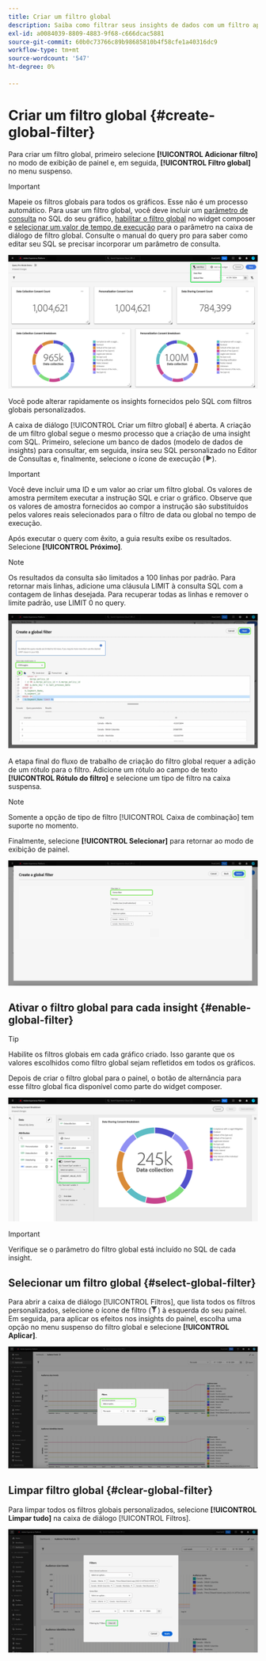 ```yaml
---
title: Criar um filtro global
description: Saiba como filtrar seus insights de dados com um filtro aplicado globalmente e personalizado.
exl-id: a0084039-8809-4883-9f68-c666dcac5881
source-git-commit: 60b0c73766c89b98685810b4f58cfe1a40316dc9
workflow-type: tm+mt
source-wordcount: '547'
ht-degree: 0%

---
```


# Criar um filtro global {#create-global-filter}

Para criar um filtro global, primeiro selecione **[!UICONTROL Adicionar filtro]** no modo de exibição de painel e, em seguida, **[!UICONTROL Filtro global]** no menu suspenso.

>[!IMPORTANT]
>
>Mapeie os filtros globais para todos os gráficos. Esse não é um processo automático. Para usar um filtro global, você deve incluir um [parâmetro de consulta](../../../query-service/ui/parameterized-queries.md) no SQL do seu gráfico, [habilitar o filtro global](#enable-global-filter) no widget composer e [selecionar um valor de tempo de execução](#select-global-filter) para o parâmetro na caixa de diálogo de filtro global. Consulte o manual do query pro para saber como editar seu SQL se precisar incorporar um parâmetro de consulta.

![Um painel personalizado com Adicionar filtro e seu menu suspenso realçado.](../../images/sql-insights-query-pro-mode/add-filter.png)

Você pode alterar rapidamente os insights fornecidos pelo SQL com filtros globais personalizados.

A caixa de diálogo [!UICONTROL Criar um filtro global] é aberta. A criação de um filtro global segue o mesmo processo que a criação de uma insight com SQL. Primeiro, selecione um banco de dados (modelo de dados de insights) para consultar, em seguida, insira seu SQL personalizado no Editor de Consultas e, finalmente, selecione o ícone de execução (![Um ícone de execução.](/help/images/icons/play.png)).

>[!IMPORTANT]
>
>Você deve incluir uma ID e um valor ao criar um filtro global. Os valores de amostra permitem executar a instrução SQL e criar o gráfico. Observe que os valores de amostra fornecidos ao compor a instrução são substituídos pelos valores reais selecionados para o filtro de data ou global no tempo de execução.

Após executar o query com êxito, a guia results exibe os resultados. Selecione **[!UICONTROL Próximo]**.

>[!NOTE]
>
>Os resultados da consulta são limitados a 100 linhas por padrão. Para retornar mais linhas, adicione uma cláusula LIMIT à consulta SQL com a contagem de linhas desejada. Para recuperar todas as linhas e remover o limite padrão, use LIMIT 0 no query.

![A [!UICONTROL caixa de diálogo Criar um filtro global] com o menu suspenso do conjunto de dados, o ícone Executar e o Próximo realçados.](../../images/sql-insights-query-pro-mode/global-filter.png)

A etapa final do fluxo de trabalho de criação do filtro global requer a adição de um rótulo para o filtro. Adicione um rótulo ao campo de texto **[!UICONTROL Rótulo do filtro]** e selecione um tipo de filtro na caixa suspensa.

>[!NOTE]
>
>Somente a opção de tipo de filtro [!UICONTROL Caixa de combinação] tem suporte no momento.

Finalmente, selecione **[!UICONTROL Selecionar]** para retornar ao modo de exibição de painel.

![A [!UICONTROL caixa de diálogo Criar um filtro global] com a entrada de texto Selecionar e Rótulo de filtro realçada.](../../images/sql-insights-query-pro-mode/global-filter-label.png)

## Ativar o filtro global para cada insight {#enable-global-filter}

>[!TIP]
>
>Habilite os filtros globais em cada gráfico criado. Isso garante que os valores escolhidos como filtro global sejam refletidos em todos os gráficos.

Depois de criar o filtro global para o painel, o botão de alternância para esse filtro global fica disponível como parte do widget composer.

![O widget composer com a opção Filtro Global realçada.](../../images/sql-insights-query-pro-mode/global-filter-consent.png)

>[!IMPORTANT]
>
>Verifique se o parâmetro do filtro global está incluído no SQL de cada insight.

## Selecionar um filtro global {#select-global-filter}

Para abrir a caixa de diálogo [!UICONTROL Filtros], que lista todos os filtros personalizados, selecione o ícone de filtro (![Um ícone de filtro.](/help/images/icons/filter.png)) à esquerda do seu painel. Em seguida, para aplicar os efeitos nos insights do painel, escolha uma opção no menu suspenso do filtro global e selecione **[!UICONTROL Aplicar]**.

![Um painel personalizado com a caixa de diálogo de filtro realçada.](../../images/sql-insights-query-pro-mode/custom-filters.png)

## Limpar filtro global {#clear-global-filter}

Para limpar todos os filtros globais personalizados, selecione **[!UICONTROL Limpar tudo]** na caixa de diálogo [!UICONTROL Filtros].

![A caixa de diálogo Filtros com Limpar tudo realçado.](../../images/sql-insights-query-pro-mode/clear-all.png)
